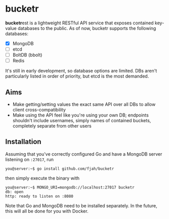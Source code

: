# bucketr

**bucketr**est is a lightweight RESTful API service that exposes contained key-value databases to the public. As of now, bucketr supports the following databases:

- [x] MongoDB
- [ ] etcd
- [ ] BoltDB (bbolt)
- [ ] Redis

It's still in early development, so database options are limited. DBs aren't particularly listed in order of priority, but etcd is the most demanded.

## Aims

- Make getting/setting values the exact same API over all DBs to allow client cross-compatibility
- Make using the API feel like you're using your own DB; endpoints shouldn't include usernames, simply names of contained buckets, completely separate from other users

## Installation

Assuming that you've correctly configured Go and have a MongoDB server listening on `:27017`, run

```console
you@server:~$ go install github.com/fjah/bucketr
```

then simply execute the binary with

```console
you@server:~$ MONGO_URI=mongodb://localhost:27017 bucketr
db: open
http: ready to listen on :8080
```

Note that Go and MongoDB need to be installed separately. In the future, this will all be done for you with Docker.